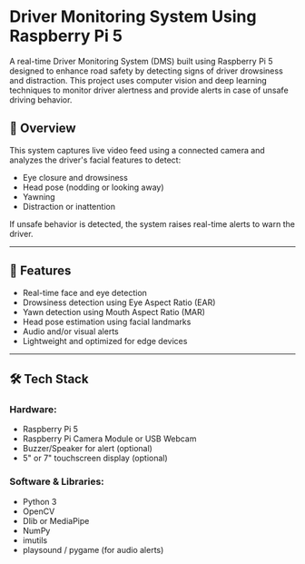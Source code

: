 # Driver Monitoring System Using Raspberry Pi 5

A real-time Driver Monitoring System (DMS) built using Raspberry Pi 5 designed to enhance road safety by detecting signs of driver drowsiness and distraction. This project uses computer vision and deep learning techniques to monitor driver alertness and provide alerts in case of unsafe driving behavior.

## 🚗 Overview

This system captures live video feed using a connected camera and analyzes the driver's facial features to detect:
- Eye closure and drowsiness
- Head pose (nodding or looking away)
- Yawning
- Distraction or inattention

If unsafe behavior is detected, the system raises real-time alerts to warn the driver.

---

## 🧠 Features

- Real-time face and eye detection
- Drowsiness detection using Eye Aspect Ratio (EAR)
- Yawn detection using Mouth Aspect Ratio (MAR)
- Head pose estimation using facial landmarks
- Audio and/or visual alerts
- Lightweight and optimized for edge devices

---

## 🛠️ Tech Stack

### Hardware:
- Raspberry Pi 5
- Raspberry Pi Camera Module or USB Webcam
- Buzzer/Speaker for alert (optional)
- 5" or 7" touchscreen display (optional)

### Software & Libraries:
- Python 3
- OpenCV
- Dlib or MediaPipe
- NumPy
- imutils
- playsound / pygame (for audio alerts)
